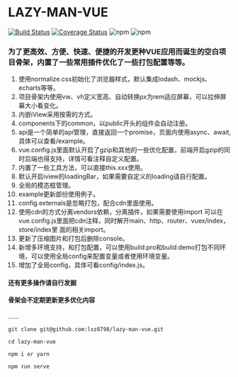 # LAZY-MAN-VUE
[![Build Status](https://travis-ci.com/lxz8798/lazy-man-vue.svg?branch=master)](https://travis-ci.com/lxz8798/lazy-man-vue)  [![Coverage Status](https://coveralls.io/repos/github/lxz8798/lazy-man-vue/badge.svg?branch=master)](https://coveralls.io/github/lxz8798/lazy-man-vue?branch=master)  ![npm](https://img.shields.io/npm/v/node?label=node)  ![npm](https://img.shields.io/npm/v/vue?label=vue) 

### 为了更高效、方便、快速、便捷的开发更种VUE应用而诞生的空白项目骨架，内置了一些常用插件优化了一些打包配置等等。
01. 使用normalize.css初始化了浏览器样式，默认集成lodash、mockjs、echarts等等。
02. 项目骨架内使用vw、vh定义宽高、自动转换px为rem适应屏幕，可以拉伸屏幕大小看变化。
03. 内嵌iView采用按需的方式。
04. components下的common，以public开头的组件会自动注册。
05. api是一个简单的api管理，直接返回一个promise，页面内使用async、await,具体可以查看/example。
06. vue.config.js里面默认开启了gzip和其他的一些优化配置，前端开启gzip的同时后端也得支持，详情可看注释自定义配置。
07. 内置了一些工具方法，可以直接this.xxx使用。
08. 默认开启iview的loadingBar，如果需要自定义的loading请自行配置。
09. 全局的模态框管理。
10. example更新部份使用例子。
11. config.externals是忽略打包，配合cdn里面使用。
12. 使用cdn的方式分离vendors依赖，分离插件，如果需要使用import 可以在vue.config.js里面把cdn注释，同时解开main、http、router、vuex/index，store/index里
    面的相关import。
13. 更新了压缩图片和打包后删除console。
14. 新增多环境支持，和打包配置，可以使用build:pro和build:demo打包不同环境，可以使用全局config来配置变量或者使用环境变量。
15. 增加了全局config，具体可看config/index.js。

#### 还有更多操作请自行发掘
#### 骨架会不定期更新更多优化内容
......

```
git clone git@github.com:lxz8798/lazy-man-vue.git
```
```
cd lazy-man-vue
```
```
npm i or yarn
```
```
npm run serve
```
